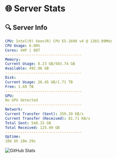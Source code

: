 # 🌐 Server Stats
## 🔍 Server Info
```yaml
CPU: Intel(R) Xeon(R) CPU E5-2699 v4 @ 1303.99MHz
CPU Usage: 6.00%
Cores: 44P | 88T
-----------------------------------
Memory:
Current Usage: 8.23 GB/503.74 GB
Available: 492.06 GB
-----------------------------------
Disk:
Current Usage: 26.45 GB/1.71 TB
Free: 1.60 TB
-----------------------------------
GPU:
No GPU detected
-----------------------------------
Network:
Current Transfer (Sent): 359.39 KB/s
Current Transfer (Received): 81.71 KB/s
Total Sent: 548.15 GB
Total Received: 125.49 GB
-----------------------------------
Uptime:
10d 6h 10m 29s
```
![GitHub Stats](https://img.shields.io/badge/Updated-2025-04-29_23:19:17-blue)